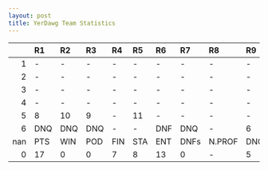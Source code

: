 ```yaml
---
layout: post 
title: YerDawg Team Statistics
--- 
```


|     | R1   | R2   | R3   | R4   | R5   | R6   | R7   | R8     | R9   | R10   | R11   | R12   | Points   | Pos   |
|----:|:-----|:-----|:-----|:-----|:-----|:-----|:-----|:-------|:-----|:------|:------|:------|:---------|:------|
|   1 | -    | -    | -    | -    | -    | -    | -    | -      | -    | -     | -     | -     | nan      | nan   |
|   2 | -    | -    | -    | -    | -    | -    | -    | -      | -    | -     | -     | -     | nan      | nan   |
|   3 | -    | -    | -    | -    | -    | -    | -    | -      | -    | -     | -     | -     | nan      | nan   |
|   4 | -    | -    | -    | -    | -    | -    | -    | -      | -    | -     | -     | -     | nan      | nan   |
|   5 | 8    | 10   | 9    | -    | 11   | -    | -    | -      | -    | -     | DNQ   | -     | 9.0      | 11.0  |
|   6 | DNQ  | DNQ  | DNQ  | -    | -    | DNF  | DNQ  | -      | 6    | 9     | -     | 12    | 8.0      | 12.0  |
| nan | PTS  | WIN  | POD  | FIN  | STA  | ENT  | DNFs | N.PROF | DNQ  | %FIN  | PPR   | BST   | CHA      | RNK   |
|   0 | 17   | 0    | 0    | 7    | 8    | 13   | 0    | -      | 5    | 87.5  | 1.31  | 6     | 0        | 23    |